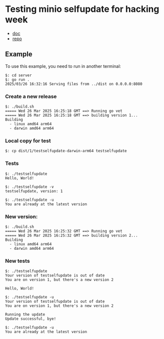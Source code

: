 # Testing minio selfupdate for hacking week

- [doc](https://pkg.go.dev/github.com/minio/selfupdate)
- [repo](https://github.com/minio/selfupdate)

## Example

To use this example, you need to run in another terminal:

```
$: cd server
$: go run .
2025/03/26 16:32:16 Serving files from ../dist on 0.0.0.0:8080
```

### Create a new release

```
$: ./build.sh
===== Wed 26 Mar 2025 16:25:18 GMT ==> Running go vet
===== Wed 26 Mar 2025 16:25:18 GMT ==> building version 1...
Building
  - linux amd64 arm64
  - darwin amd64 arm64
```

### Local copy for test

```
$: cp dist/1/testselfupdate-darwin-arm64 testselfupdate
```

### Tests

```
$: ./testselfupdate
Hello, World!

$: ./testselfupdate -v
testselfupdate, version: 1

$: ./testselfupdate -u
You are already at the latest version
```

### New version:

```
$: ./build.sh
===== Wed 26 Mar 2025 16:25:32 GMT ==> Running go vet
===== Wed 26 Mar 2025 16:25:32 GMT ==> building version 2...
Building
  - linux amd64 arm64
  - darwin amd64 arm64
```

### New tests

```
$: ./testselfupdate
Your version of testselfupdate is out of date
You are on version 1, but there's a new version 2

Hello, World!

$: ./testselfupdate -u
Your version of testselfupdate is out of date
You are on version 1, but there's a new version 2

Running the update
Update successful, bye!

$: ./testselfupdate -u
You are already at the latest version
```
